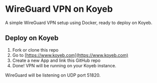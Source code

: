 # WireGuard VPN on Koyeb

A simple WireGuard VPN setup using Docker, ready to deploy on Koyeb.

## Deploy on Koyeb
1. Fork or clone this repo
2. Go to [https://www.koyeb.com](https://www.koyeb.com)
3. Create a new App and link this GitHub repo
4. Done! VPN will be running on your Koyeb instance.

WireGuard will be listening on UDP port 51820.
